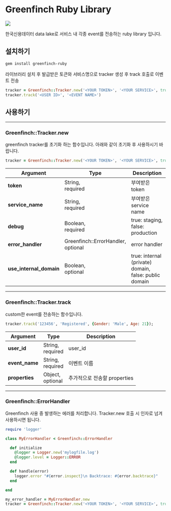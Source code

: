 # Greenfinch Ruby Library
![](https://upload.wikimedia.org/wikipedia/commons/3/32/Carduelis_chloris_3_%28Marek_Szczepanek%29.jpg)

한국신용데이터 data lake로 서비스 내 각종 event를 전송하는 ruby library 입니다.

## 설치하기
```sh
gem install greenfinch-ruby
```

라이브러리 설치 후 발급받은 토큰와 서비스명으로 tracker 생성 후 track 호출로 이벤트 전송

```ruby
tracker = Greenfinch::Tracker.new('<YOUR TOKEN>', '<YOUR SERVICE>', true)
tracker.track('<USER ID>', '<EVENT NAME>')
```

## 사용하기
___
### Greenfinch::Tracker.new
greenfinch tracker를 초기화 하는 함수입니다. 아래와 같이 초기화 후 사용하시기 바랍니다.

```ruby
tracker = Greenfinch::Tracker.new('<YOUR TOKEN>', '<YOUR SERVICE>', true, use_internal_domain: true)
```

| Argument | Type | Description |
| ------------- | ------------- | ----- |
| **token** | <span class="mp-arg-type">String, </span></br></span><span class="mp-arg-required">required</span> | 부여받은 token |
| **service_name** | <span class="mp-arg-type">String, </span></br></span><span class="mp-arg-required">required</span> | 부여받은 service name |
| **debug** | <span class="mp-arg-type">Boolean, </span></br></span><span class="mp-arg-required">required</span> | true: staging, false: production |
| **error_handler** | <span class="mp-arg-type">Greenfinch::ErrorHandler, </span></br></span><span class="mp-arg-required">optional</span> | error handler |
| **use_internal_domain** | <span class="mp-arg-type">Boolean, </span></br></span><span class="mp-arg-required">optional</span> | true: internal (private) domain, false: public domain |


___
### Greenfinch::Tracker.track
custom한 event를 전송하는 함수입니다.


```ruby
tracker.track('123456', 'Registered', {Gender: 'Male', Age: 21});
```

| Argument | Type | Description |
| ------------- | ------------- | ----- |
| **user_id** | <span class="mp-arg-type">String, </span></br></span><span class="mp-arg-required">required</span> | user_id |
| **event_name** | <span class="mp-arg-type">String, </span></br></span><span class="mp-arg-required">required</span> | 이벤트 이름 |
| **properties** | <span class="mp-arg-type">Object, </span></br></span><span class="mp-arg-optional">optional</span> | 추가적으로 전송할 properties |

___
### Greenfinch::ErrorHandler
Greenfinch 사용 중 발생하는 에러를 처리합니다. Tracker.new 호출 시 인자로 넘겨 사용하시면 됩니다.


```ruby
require 'logger'

class MyErrorHandler < Greenfinch::ErrorHandler

  def initialize
    @logger = Logger.new('mylogfile.log')
    @logger.level = Logger::ERROR
  end

  def handle(error)
    logger.error "#{error.inspect}\n Backtrace: #{error.backtrace}"
  end

end

my_error_handler = MyErrorHandler.new
tracker = Greenfinch::Tracker.new('<YOUR TOKEN>', '<YOUR SERVICE>', true, my_error_handler)
```
